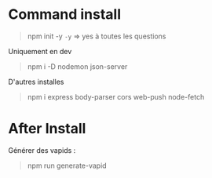 # Command install
> npm init -y 
`-y` => yes à toutes les questions

Uniquement en dev
> npm i -D nodemon json-server


D'autres installes
> npm i express body-parser cors web-push node-fetch

# After Install

Générer des vapids :
> npm run generate-vapid